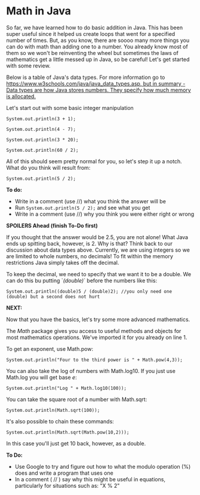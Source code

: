 # Math in Java

So far, we have learned how to do basic addition in Java. This has been super useful since it helped us create loops that went for a specified number of times. But, as you know, there are soooo many more things you can do with math than adding one to a number. You already know most of them so we won't be reinventing the wheel but sometimes the laws of mathematics get a little messed up in Java, so be careful! Let's get started with some review.

Below is a table of Java's data types. For more information go to [https://www.w3schools.com/java/java_data_types.asp, but in summary - Data types are how Java stores numbers. They specify how much memory is allocated. ](https://www.w3schools.com/java/java_data_types.asp)

 

Let's start out with some basic integer manipulation

```
System.out.println(3 + 1);

System.out.println(4 - 7);

System.out.println(3 * 20);

System.out.println(60 / 2);
```

All of this should seem pretty normal for you, so let's step it up a notch. What do you think will result from:

```
System.out.println(5 / 2);
```

**To do:**

- Write in a comment (use //) what you think the answer will be
- Run `System.out.println(5 / 2);` and see what you get
- Write in a comment (use //) why you think you were either right or wrong

**SPOILERS Ahead (finish To-Do first)**

If you thought that the answer would be 2.5, you are not alone! What Java ends up spitting back, however, is 2. Why is that? Think back to our discussion about data types above. Currently, we are using integers so we are limited to whole numbers, no decimals! To fit within the memory restrictions Java simply takes off the decimal.

To keep the decimal, we need to specify that we want it to be a double. We can do this bu putting \`_(double)_\` before the numbers like this:

```
System.out.println((double)5 / (double)2); //you only need one (double) but a second does not hurt
```

**NEXT:**

Now that you have the basics, let's try some more advanced mathematics. 

The _Math_ package gives you access to useful methods and objects for most mathematics operations. We've imported it for you already on line 1.

To get an exponent, use Math.pow:

```
System.out.println("Four to the third power is " + Math.pow(4,3));
```

You can also take the log of numbers with Math.log10. If you just use Math.log you will get base _e_:

```
System.out.println("Log " + Math.log10(100));
```

You can take the square root of a number with Math.sqrt:

```
System.out.println(Math.sqrt(100));
```

It's also possible to chain these commands:

```
System.out.println(Math.sqrt(Math.pow(10,2)));
```

In this case you'll just get 10 back, however, as a double.

**To Do:**

- Use Google to try and figure out how to what the modulo operation (%) does and write a program that uses one
- In a comment ( // ) say why this might be useful in equations, particularly for situations such as: "X % 2"

